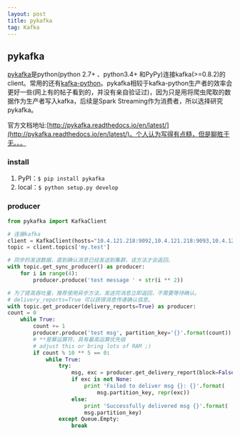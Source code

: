 ```yaml
---
layout: post
title: pykafka
tag: Kafka
---
```


## pykafka
[pykafka](https://github.com/Parsely/pykafka)是python(python 2.7+ 、python3.4+ 和PyPy)连接kafka(>=0.8.2)的client。常用的还有[kafka-python](https://github.com/dpkp/kafka-python)。pykafka相较于kafka-python生产者的效率会更好一些(网上有的帖子看到的，并没有亲自验证过)，因为只是用将爬虫爬取的数据作为生产者写入kafka，后续是Spark Streaming作为消费者，所以选择研究pykafka。

官方文档地址:[http://pykafka.readthedocs.io/en/latest/](http://pykafka.readthedocs.io/en/latest/)。个人认为写得有点糙，但是聊胜于无。。。

### install
1. PyPI：`$ pip install pykafka` 
2. local：`$ python setup.py develop`

### producer
```python
from pykafka import KafkaClient

# 连接kafka
client = KafkaClient(hosts="10.4.121.218:9092,10.4.121.218:9093,10.4.121.218:9094")
topic = client.topics['my.test']

# 同步的发送数据，直到确认消息已经发送到集群，该方法才会返回。
with topic.get_sync_producer() as producer:
    for i in range(4):
        producer.produce('test message ' + str(i ** 2))

# 为了提高吞吐量，推荐使用异步方法，发送完消息立即返回，不需要等待确认。
# delivery_reports=True 可以获得消息传递确认信息。
with topic.get_producer(delivery_reports=True) as producer:
count = 0
    while True:
        count += 1
        producer.produce('test msg', partition_key='{}'.format(count))
        # **是幂运算符，具有最高运算优先级
        # adjust this or bring lots of RAM ;)
        if count % 10 ** 5 == 0: 
            while True:
                try:
                    msg, exc = producer.get_delivery_report(block=False)
                    if exc is not None:
                        print 'Failed to deliver msg {}: {}'.format(
                            msg.partition_key, repr(exc))
                    else:
                        print 'Successfully delivered msg {}'.format(
                        msg.partition_key)
                except Queue.Empty:
                    break
```
